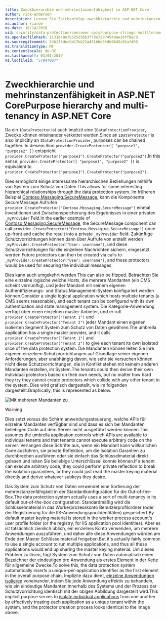 ```yaml
---
title: Zweckhierarchie und mehrinstanzenfähigkeit in ASP.NET Core
author: rick-anderson
description: Lernen Sie Zeichenfolge zweckhierarchie und mehrinstanzenfähigkeit in Bezug auf ASP.NET Core Datenschutz-APIs.
ms.author: riande
ms.date: 10/14/2016
uid: security/data-protection/consumer-apis/purpose-strings-multitenancy
ms.openlocfilehash: 1133d40e7b325d58b3f70e7387494dae36ff8ac9
ms.sourcegitcommit: 24b1f6decbb17bb22a45166e5fdb0845c65af498
ms.translationtype: MT
ms.contentlocale: de-DE
ms.lasthandoff: 03/01/2019
ms.locfileid: "57047007"
---
```

# <a name="purpose-hierarchy-and-multi-tenancy-in-aspnet-core"></a><span data-ttu-id="0c576-103">Zweckhierarchie und mehrinstanzenfähigkeit in ASP.NET Core</span><span class="sxs-lookup"><span data-stu-id="0c576-103">Purpose hierarchy and multi-tenancy in ASP.NET Core</span></span>

<span data-ttu-id="0c576-104">Da ein `IDataProtector` ist auch implizit eine `IDataProtectionProvider`, Zwecke können miteinander verkettet werden.</span><span class="sxs-lookup"><span data-stu-id="0c576-104">Since an `IDataProtector` is also implicitly an `IDataProtectionProvider`, purposes can be chained together.</span></span> <span data-ttu-id="0c576-105">In diesem Sinn `provider.CreateProtector([ "purpose1", "purpose2" ])` entspricht `provider.CreateProtector("purpose1").CreateProtector("purpose2")`.</span><span class="sxs-lookup"><span data-stu-id="0c576-105">In this sense, `provider.CreateProtector([ "purpose1", "purpose2" ])` is equivalent to `provider.CreateProtector("purpose1").CreateProtector("purpose2")`.</span></span>

<span data-ttu-id="0c576-106">Dies ermöglicht einige interessante hierarchischen Beziehungen mithilfe von System zum Schutz von Daten.</span><span class="sxs-lookup"><span data-stu-id="0c576-106">This allows for some interesting hierarchical relationships through the data protection system.</span></span> <span data-ttu-id="0c576-107">Im früheren Beispiel [Contoso.Messaging.SecureMessage](xref:security/data-protection/consumer-apis/purpose-strings#data-protection-contoso-purpose), kann die Komponente SecureMessage Aufrufen `provider.CreateProtector("Contoso.Messaging.SecureMessage")` einmal Investitionen und Zwischenspeicherung des Ergebnisses in einer privaten `_myProvider` Feld.</span><span class="sxs-lookup"><span data-stu-id="0c576-107">In the earlier example of [Contoso.Messaging.SecureMessage](xref:security/data-protection/consumer-apis/purpose-strings#data-protection-contoso-purpose), the SecureMessage component can call `provider.CreateProtector("Contoso.Messaging.SecureMessage")` once up-front and cache the result into a private `_myProvider` field.</span></span> <span data-ttu-id="0c576-108">Zukünftige Schutzvorrichtungen können dann über Aufrufe von erstellt werden `_myProvider.CreateProtector("User: username")`, und diese Schutzvorrichtungen für die einzelnen Nachrichten sichern, eingesetzt werden.</span><span class="sxs-lookup"><span data-stu-id="0c576-108">Future protectors can then be created via calls to `_myProvider.CreateProtector("User: username")`, and these protectors would be used for securing the individual messages.</span></span>

<span data-ttu-id="0c576-109">Dies kann auch umgekehrt werden.</span><span class="sxs-lookup"><span data-stu-id="0c576-109">This can also be flipped.</span></span> <span data-ttu-id="0c576-110">Betrachten Sie eine einzelne logische welche Hosts, die mehrere Mandanten (ein CMS scheint vernünftig), und jeder Mandant mit seinem eigenen Authentifizierungs- und Status Management-System konfiguriert werden können.</span><span class="sxs-lookup"><span data-stu-id="0c576-110">Consider a single logical application which hosts multiple tenants (a CMS seems reasonable), and each tenant can be configured with its own authentication and state management system.</span></span> <span data-ttu-id="0c576-111">Die Kategorie-Anwendung verfügt über einen einzelnen master-Anbieter, und er ruft `provider.CreateProtector("Tenant 1")` und `provider.CreateProtector("Tenant 2")` jeder Mandant einen eigenen isolierten Segment System zum Schutz von Daten gewähren.</span><span class="sxs-lookup"><span data-stu-id="0c576-111">The umbrella application has a single master provider, and it calls `provider.CreateProtector("Tenant 1")` and `provider.CreateProtector("Tenant 2")` to give each tenant its own isolated slice of the data protection system.</span></span> <span data-ttu-id="0c576-112">Die Mandanten können leiten Sie ihre eigenen einzelnen Schutzvorrichtungen auf Grundlage seiner eigenen Anforderungen, aber unabhängig davon, wie sehr sie versuchen können nicht diese Schutzvorrichtungen, die in Konflikt stehen mit keinem anderen Mandanten erstellen, im System.</span><span class="sxs-lookup"><span data-stu-id="0c576-112">The tenants could then derive their own individual protectors based on their own needs, but no matter how hard they try they cannot create protectors which collide with any other tenant in the system.</span></span> <span data-ttu-id="0c576-113">Dies wird grafisch dargestellt, wie im folgenden dargestellt.</span><span class="sxs-lookup"><span data-stu-id="0c576-113">Graphically, this is represented as below.</span></span>

![Mit mehreren Mandanten zu](purpose-strings-multitenancy/_static/purposes-multi-tenancy.png)

>[!WARNING]
> <span data-ttu-id="0c576-115">Dies setzt voraus die Schirm anwendungssteuerung, welche APIs für einzelne Mandanten verfügbar sind und dass es sich bei Mandanten beliebigen Code auf dem Server nicht ausgeführt werden können.</span><span class="sxs-lookup"><span data-stu-id="0c576-115">This assumes the umbrella application controls which APIs are available to individual tenants and that tenants cannot execute arbitrary code on the server.</span></span> <span data-ttu-id="0c576-116">Verlangen diese Schritte aus, wenn ein Mandant kann willkürlichen Code ausführen, sie private Reflektion, um die Isolation Garantien zu durchbrechen ausführen oder sie einfach das Schlüsselmaterial direkt gelesen und leiten Sie beliebige Unterschlüssel konnte können.</span><span class="sxs-lookup"><span data-stu-id="0c576-116">If a tenant can execute arbitrary code, they could perform private reflection to break the isolation guarantees, or they could just read the master keying material directly and derive whatever subkeys they desire.</span></span>

<span data-ttu-id="0c576-117">Das System zum Schutz von Daten verwendet eine Sortierung der mehrinstanzenfähigkeit in der Standardkonfiguration für die Out-of-the-Box.</span><span class="sxs-lookup"><span data-stu-id="0c576-117">The data protection system actually uses a sort of multi-tenancy in its default out-of-the-box configuration.</span></span> <span data-ttu-id="0c576-118">Standardmäßig wird die Schlüsselmaterial in das Workerprozesskonto Benutzerprofilordner (oder der Registrierung für die IIS-Anwendungspoolidentitäten) gespeichert.</span><span class="sxs-lookup"><span data-stu-id="0c576-118">By default master keying material is stored in the worker process account's user profile folder (or the registry, for IIS application pool identities).</span></span> <span data-ttu-id="0c576-119">Aber es ist tatsächlich ziemlich üblich, ein einzelnes Konto verwenden, um mehrere Anwendungen auszuführen, und daher alle diese Anwendungen würden am Ende den Master Schlüsselmaterial freigeben.</span><span class="sxs-lookup"><span data-stu-id="0c576-119">But it's actually fairly common to use a single account to run multiple applications, and thus all these applications would end up sharing the master keying material.</span></span> <span data-ttu-id="0c576-120">Um dieses Problem zu lösen, fügt System zum Schutz von Daten automatisch einen Bezeichner der eindeutigen pro Anwendung als erstes Element in der Kette für allgemeine Zwecke.</span><span class="sxs-lookup"><span data-stu-id="0c576-120">To solve this, the data protection system automatically inserts a unique-per-application identifier as the first element in the overall purpose chain.</span></span> <span data-ttu-id="0c576-121">Implizite dazu dient, [einzelne Anwendungen isolieren](xref:security/data-protection/configuration/overview#per-application-isolation) voneinander, indem Sie jede Anwendung effektiv zu behandeln, wie ein eindeutige Mandanten innerhalb des Systems und der Prozess der Schutzvorrichtung identisch mit der obigen Abbildung dargestellt wird.</span><span class="sxs-lookup"><span data-stu-id="0c576-121">This implicit purpose serves to [isolate individual applications](xref:security/data-protection/configuration/overview#per-application-isolation) from one another by effectively treating each application as a unique tenant within the system, and the protector creation process looks identical to the image above.</span></span>
